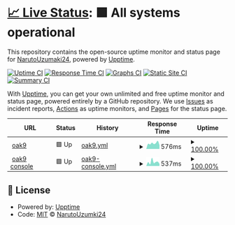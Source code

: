 # [📈 Live Status](https://demo.upptime.js.org): <!--live status--> **🟩 All systems operational**

This repository contains the open-source uptime monitor and status page for [NarutoUzumaki24](https://github.com/NarutoUzumaki24), powered by [Upptime](https://github.com/upptime/upptime).

[![Uptime CI](https://github.com/NarutoUzumaki24/upptime-by-github/workflows/Uptime%20CI/badge.svg)](https://github.com/NarutoUzumaki24/upptime-by-github/actions?query=workflow%3A%22Uptime+CI%22)
[![Response Time CI](https://github.com/NarutoUzumaki24/upptime-by-github/workflows/Response%20Time%20CI/badge.svg)](https://github.com/NarutoUzumaki24/upptime-by-github/actions?query=workflow%3A%22Response+Time+CI%22)
[![Graphs CI](https://github.com/NarutoUzumaki24/upptime-by-github/workflows/Graphs%20CI/badge.svg)](https://github.com/NarutoUzumaki24/upptime-by-github/actions?query=workflow%3A%22Graphs+CI%22)
[![Static Site CI](https://github.com/NarutoUzumaki24/upptime-by-github/workflows/Static%20Site%20CI/badge.svg)](https://github.com/NarutoUzumaki24/upptime-by-github/actions?query=workflow%3A%22Static+Site+CI%22)
[![Summary CI](https://github.com/NarutoUzumaki24/upptime-by-github/workflows/Summary%20CI/badge.svg)](https://github.com/NarutoUzumaki24/upptime-by-github/actions?query=workflow%3A%22Summary+CI%22)

With [Upptime](https://upptime.js.org), you can get your own unlimited and free uptime monitor and status page, powered entirely by a GitHub repository. We use [Issues](https://github.com/NarutoUzumki24/upptime-by-github/issues) as incident reports, [Actions](https://github.com/NarutoUzumaki24/upptime-by-github/actions) as uptime monitors, and [Pages](https://demo.upptime.js.org) for the status page.

<!--start: status pages-->
<!-- This summary is generated by Upptime (https://github.com/upptime/upptime) -->
<!-- Do not edit this manually, your changes will be overwritten -->
<!-- prettier-ignore -->
| URL | Status | History | Response Time | Uptime |
| --- | ------ | ------- | ------------- | ------ |
| <img alt="" src="https://aiexpress.io/wp-content/uploads/2022/06/oak9-Raises-8-Million-in-Additional-Funding.png" height="13"> [oak9](https://oak9.io) | 🟩 Up | [oak9.yml](https://github.com/NarutoUzumaki24/upptime-by-github/commits/HEAD/history/oak9.yml) | <details><summary><img alt="Response time graph" src="./graphs/oak9/response-time-week.png" height="20"> 576ms</summary><br><a href="https://NarutoUzumaki24.github.io/upptime-by-github/history/oak9"><img alt="Response time 663" src="https://img.shields.io/endpoint?url=https%3A%2F%2Fraw.githubusercontent.com%2FNarutoUzumaki24%2Fupptime-by-github%2FHEAD%2Fapi%2Foak9%2Fresponse-time.json"></a><br><a href="https://NarutoUzumaki24.github.io/upptime-by-github/history/oak9"><img alt="24-hour response time 696" src="https://img.shields.io/endpoint?url=https%3A%2F%2Fraw.githubusercontent.com%2FNarutoUzumaki24%2Fupptime-by-github%2FHEAD%2Fapi%2Foak9%2Fresponse-time-day.json"></a><br><a href="https://NarutoUzumaki24.github.io/upptime-by-github/history/oak9"><img alt="7-day response time 576" src="https://img.shields.io/endpoint?url=https%3A%2F%2Fraw.githubusercontent.com%2FNarutoUzumaki24%2Fupptime-by-github%2FHEAD%2Fapi%2Foak9%2Fresponse-time-week.json"></a><br><a href="https://NarutoUzumaki24.github.io/upptime-by-github/history/oak9"><img alt="30-day response time 663" src="https://img.shields.io/endpoint?url=https%3A%2F%2Fraw.githubusercontent.com%2FNarutoUzumaki24%2Fupptime-by-github%2FHEAD%2Fapi%2Foak9%2Fresponse-time-month.json"></a><br><a href="https://NarutoUzumaki24.github.io/upptime-by-github/history/oak9"><img alt="1-year response time 663" src="https://img.shields.io/endpoint?url=https%3A%2F%2Fraw.githubusercontent.com%2FNarutoUzumaki24%2Fupptime-by-github%2FHEAD%2Fapi%2Foak9%2Fresponse-time-year.json"></a></details> | <details><summary><a href="https://NarutoUzumaki24.github.io/upptime-by-github/history/oak9">100.00%</a></summary><a href="https://NarutoUzumaki24.github.io/upptime-by-github/history/oak9"><img alt="All-time uptime 99.92%" src="https://img.shields.io/endpoint?url=https%3A%2F%2Fraw.githubusercontent.com%2FNarutoUzumaki24%2Fupptime-by-github%2FHEAD%2Fapi%2Foak9%2Fuptime.json"></a><br><a href="https://NarutoUzumaki24.github.io/upptime-by-github/history/oak9"><img alt="24-hour uptime 100.00%" src="https://img.shields.io/endpoint?url=https%3A%2F%2Fraw.githubusercontent.com%2FNarutoUzumaki24%2Fupptime-by-github%2FHEAD%2Fapi%2Foak9%2Fuptime-day.json"></a><br><a href="https://NarutoUzumaki24.github.io/upptime-by-github/history/oak9"><img alt="7-day uptime 100.00%" src="https://img.shields.io/endpoint?url=https%3A%2F%2Fraw.githubusercontent.com%2FNarutoUzumaki24%2Fupptime-by-github%2FHEAD%2Fapi%2Foak9%2Fuptime-week.json"></a><br><a href="https://NarutoUzumaki24.github.io/upptime-by-github/history/oak9"><img alt="30-day uptime 99.92%" src="https://img.shields.io/endpoint?url=https%3A%2F%2Fraw.githubusercontent.com%2FNarutoUzumaki24%2Fupptime-by-github%2FHEAD%2Fapi%2Foak9%2Fuptime-month.json"></a><br><a href="https://NarutoUzumaki24.github.io/upptime-by-github/history/oak9"><img alt="1-year uptime 99.92%" src="https://img.shields.io/endpoint?url=https%3A%2F%2Fraw.githubusercontent.com%2FNarutoUzumaki24%2Fupptime-by-github%2FHEAD%2Fapi%2Foak9%2Fuptime-year.json"></a></details>
| <img alt="" src="https://aiexpress.io/wp-content/uploads/2022/06/oak9-Raises-8-Million-in-Additional-Funding.png" height="13"> [oak9 console](https://console.oak9.io) | 🟩 Up | [oak9-console.yml](https://github.com/NarutoUzumaki24/upptime-by-github/commits/HEAD/history/oak9-console.yml) | <details><summary><img alt="Response time graph" src="./graphs/oak9-console/response-time-week.png" height="20"> 537ms</summary><br><a href="https://NarutoUzumaki24.github.io/upptime-by-github/history/oak9-console"><img alt="Response time 445" src="https://img.shields.io/endpoint?url=https%3A%2F%2Fraw.githubusercontent.com%2FNarutoUzumaki24%2Fupptime-by-github%2FHEAD%2Fapi%2Foak9-console%2Fresponse-time.json"></a><br><a href="https://NarutoUzumaki24.github.io/upptime-by-github/history/oak9-console"><img alt="24-hour response time 236" src="https://img.shields.io/endpoint?url=https%3A%2F%2Fraw.githubusercontent.com%2FNarutoUzumaki24%2Fupptime-by-github%2FHEAD%2Fapi%2Foak9-console%2Fresponse-time-day.json"></a><br><a href="https://NarutoUzumaki24.github.io/upptime-by-github/history/oak9-console"><img alt="7-day response time 537" src="https://img.shields.io/endpoint?url=https%3A%2F%2Fraw.githubusercontent.com%2FNarutoUzumaki24%2Fupptime-by-github%2FHEAD%2Fapi%2Foak9-console%2Fresponse-time-week.json"></a><br><a href="https://NarutoUzumaki24.github.io/upptime-by-github/history/oak9-console"><img alt="30-day response time 445" src="https://img.shields.io/endpoint?url=https%3A%2F%2Fraw.githubusercontent.com%2FNarutoUzumaki24%2Fupptime-by-github%2FHEAD%2Fapi%2Foak9-console%2Fresponse-time-month.json"></a><br><a href="https://NarutoUzumaki24.github.io/upptime-by-github/history/oak9-console"><img alt="1-year response time 445" src="https://img.shields.io/endpoint?url=https%3A%2F%2Fraw.githubusercontent.com%2FNarutoUzumaki24%2Fupptime-by-github%2FHEAD%2Fapi%2Foak9-console%2Fresponse-time-year.json"></a></details> | <details><summary><a href="https://NarutoUzumaki24.github.io/upptime-by-github/history/oak9-console">100.00%</a></summary><a href="https://NarutoUzumaki24.github.io/upptime-by-github/history/oak9-console"><img alt="All-time uptime 100.00%" src="https://img.shields.io/endpoint?url=https%3A%2F%2Fraw.githubusercontent.com%2FNarutoUzumaki24%2Fupptime-by-github%2FHEAD%2Fapi%2Foak9-console%2Fuptime.json"></a><br><a href="https://NarutoUzumaki24.github.io/upptime-by-github/history/oak9-console"><img alt="24-hour uptime 100.00%" src="https://img.shields.io/endpoint?url=https%3A%2F%2Fraw.githubusercontent.com%2FNarutoUzumaki24%2Fupptime-by-github%2FHEAD%2Fapi%2Foak9-console%2Fuptime-day.json"></a><br><a href="https://NarutoUzumaki24.github.io/upptime-by-github/history/oak9-console"><img alt="7-day uptime 100.00%" src="https://img.shields.io/endpoint?url=https%3A%2F%2Fraw.githubusercontent.com%2FNarutoUzumaki24%2Fupptime-by-github%2FHEAD%2Fapi%2Foak9-console%2Fuptime-week.json"></a><br><a href="https://NarutoUzumaki24.github.io/upptime-by-github/history/oak9-console"><img alt="30-day uptime 100.00%" src="https://img.shields.io/endpoint?url=https%3A%2F%2Fraw.githubusercontent.com%2FNarutoUzumaki24%2Fupptime-by-github%2FHEAD%2Fapi%2Foak9-console%2Fuptime-month.json"></a><br><a href="https://NarutoUzumaki24.github.io/upptime-by-github/history/oak9-console"><img alt="1-year uptime 100.00%" src="https://img.shields.io/endpoint?url=https%3A%2F%2Fraw.githubusercontent.com%2FNarutoUzumaki24%2Fupptime-by-github%2FHEAD%2Fapi%2Foak9-console%2Fuptime-year.json"></a></details>

<!--end: status pages-->

## 📄 License

- Powered by: [Upptime](https://github.com/upptime/upptime)
- Code: [MIT](./LICENSE) © [NarutoUzumki24](https://github.com/NarutoUzumaki24)
